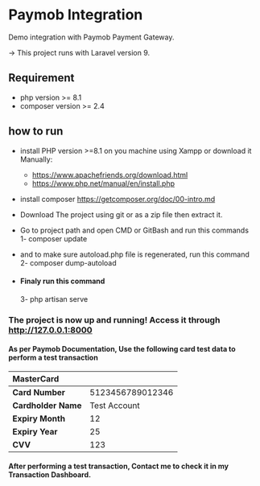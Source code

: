 # Paymob Integration
Demo integration with Paymob Payment Gateway.

-> This project runs with Laravel version 9.

## Requirement
- php version >= 8.1
- composer version >= 2.4

## how to run
- install PHP version >=8.1 on you machine using Xampp or download it Manually:
    - https://www.apachefriends.org/download.html
    - https://www.php.net/manual/en/install.php

- install composer https://getcomposer.org/doc/00-intro.md

- Download The project using git or as a zip file then extract it.

- Go to project path and open CMD or GitBash and run this commands <br/>        1- composer update

- and to make sure autoload.php file is regenerated, run this command <br/>     2- composer dump-autoload 
- #### Finaly run this command 
    3- php artisan serve

### The project is now up and running! Access it through http://127.0.0.1:8000

#### As per Paymob Documentation, Use the following card test data to perform a test transaction
<table><thead><tr><th style="text-align:left" colspan="2">MasterCard</th></tr></thead><tbody><tr><td style="text-align:left"><strong>Card Number</strong> </td><td style="text-align:left">5123456789012346</td></tr><tr><td style="text-align:left"><strong>Cardholder Name</strong> </td><td style="text-align:left">Test Account</td></tr><tr><td style="text-align:left"><strong>Expiry Month</strong> </td><td style="text-align:left">12</td></tr><tr><td style="text-align:left"><strong>Expiry Year</strong> </td><td style="text-align:left">25</td></tr><tr><td style="text-align:left"><strong>CVV</strong> </td><td style="text-align:left">123</td></tr></tbody></table>

#### After performing a test transaction, Contact me to check it in my Transaction Dashboard.
